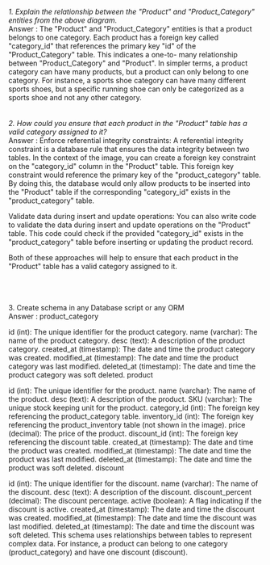 *1. Explain the relationship between the "Product" and "Product_Category" entities from the above diagram.* <br>
Answer : The "Product" and "Product_Category" entities is that a product belongs to one category.  Each product has a foreign key called "category_id" that references the primary key "id" of the "Product_Category" table. This indicates a one-to- many relationship between "Product_Category" and "Product". In simpler terms, a product category can have many products, but a product can only belong to one category. For instance, a sports shoe category can have many different sports shoes, but a specific running shoe can only be categorized as a sports shoe and not any other 
   category. <br>
<br>
<br>
*2. How could you ensure that each product in the "Product" table has a valid category assigned to it?* <br>
Answer : Enforce referential integrity constraints: A referential integrity constraint is a database rule that ensures the data integrity between two tables. In the context of the image, you can create a foreign key constraint on the "category_id" column in the "Product" table. This foreign key constraint would reference the primary key of the "product_category" table. By doing this, the database would only allow products to be inserted into the "Product" table if the corresponding "category_id" exists in the "product_category" table.

Validate data during insert and update operations: You can also write code to validate the data during insert and update operations on the "Product" table. This code could check if the provided "category_id" exists in the "product_category" table before inserting or updating the product record.

Both of these approaches will help to ensure that each product in the "Product" table has a valid category assigned to it.

<br>
<br>
<br>
3. Create schema in any Database script or any ORM  <br>
Answer : product_category <br>

id (int): The unique identifier for the product category.
name (varchar): The name of the product category.
desc (text): A description of the product category.
created_at (timestamp): The date and time the product category was created.
modified_at (timestamp): The date and time the product category was last modified.
deleted_at (timestamp): The date and time the product category was soft deleted.
product

id (int): The unique identifier for the product.
name (varchar): The name of the product.
desc (text): A description of the product.
SKU (varchar): The unique stock keeping unit for the product.
category_id (int): The foreign key referencing the product_category table.
inventory_id (int): The foreign key referencing the product_inventory table (not shown in the image).
price (decimal): The price of the product.
discount_id (int): The foreign key referencing the discount table.
created_at (timestamp): The date and time the product was created.
modified_at (timestamp): The date and time the product was last modified.
deleted_at (timestamp): The date and time the product was soft deleted.
discount

id (int): The unique identifier for the discount.
name (varchar): The name of the discount.
desc (text): A description of the discount.
discount_percent (decimal): The discount percentage.
active (boolean): A flag indicating if the discount is active.
created_at (timestamp): The date and time the discount was created.
modified_at (timestamp): The date and time the discount was last modified.
deleted_at (timestamp): The date and time the discount was soft deleted.
This schema uses relationships between tables to represent complex data. For instance, a product can belong to one category (product_category) and have one discount (discount).
